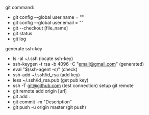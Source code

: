 git command:
+ git config --global user.name = ""
+ git config --global user.email = ""
+ git --checkout [file_name]
+ git status
+ git log

generate ssh-key
+ ls -al ~/.ssh (locate ssh-key)
+ ssh-keygen -t rsa -b 4096 -C "email@gmail.com" (generated)
+ eval "$(ssh-agent -s)" (check)
+ ssh-add ~/.ssh/id_rsa (add key)
+ less ~/.ssh/id_rsa.pub (get pub key)
+ ssh -T git@github.com (test connection)
setup git remote
+ git remote add origin [url]
+ git add .
+ git commit -m "Description"
+ git push -u origin master (git push)